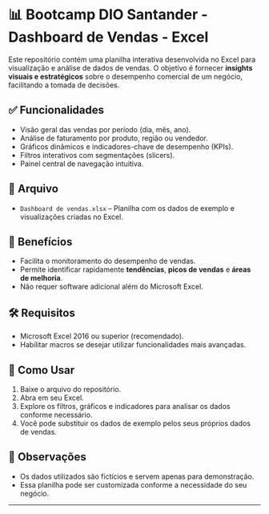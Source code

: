 # 📊 Bootcamp DIO Santander - Dashboard de Vendas - Excel

Este repositório contém uma planilha interativa desenvolvida no Excel para visualização e análise de dados de vendas. O objetivo é fornecer **insights visuais e estratégicos** sobre o desempenho comercial de um negócio, facilitando a tomada de decisões.

## ✅ Funcionalidades

- Visão geral das vendas por período (dia, mês, ano).
- Análise de faturamento por produto, região ou vendedor.
- Gráficos dinâmicos e indicadores-chave de desempenho (KPIs).
- Filtros interativos com segmentações (slicers).
- Painel central de navegação intuitiva.

## 📁 Arquivo

- `Dashboard de vendas.xlsx` – Planilha com os dados de exemplo e visualizações criadas no Excel.

## 🧠 Benefícios

- Facilita o monitoramento do desempenho de vendas.
- Permite identificar rapidamente **tendências**, **picos de vendas** e **áreas de melhoria**.
- Não requer software adicional além do Microsoft Excel.

## 🛠️ Requisitos

- Microsoft Excel 2016 ou superior (recomendado).
- Habilitar macros se desejar utilizar funcionalidades mais avançadas.

## 🚀 Como Usar

1. Baixe o arquivo do repositório.
2. Abra em seu Excel.
3. Explore os filtros, gráficos e indicadores para analisar os dados conforme necessário.
4. Você pode substituir os dados de exemplo pelos seus próprios dados de vendas.

## 📌 Observações

- Os dados utilizados são fictícios e servem apenas para demonstração.
- Essa planilha pode ser customizada conforme a necessidade do seu negócio.


---


